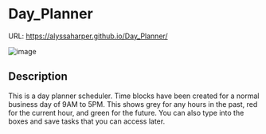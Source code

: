 # Day_Planner

URL: https://alyssaharper.github.io/Day_Planner/

![image](https://user-images.githubusercontent.com/84295382/123859779-1079c380-d8f3-11eb-9489-8b8f82bb0f07.png)

## Description  

This is a day planner scheduler. Time blocks have been created for a normal business day of 9AM to 5PM. This shows grey for any hours in the past, red for the current hour, and green for the future. You can also type into the boxes and save tasks that you can access later.